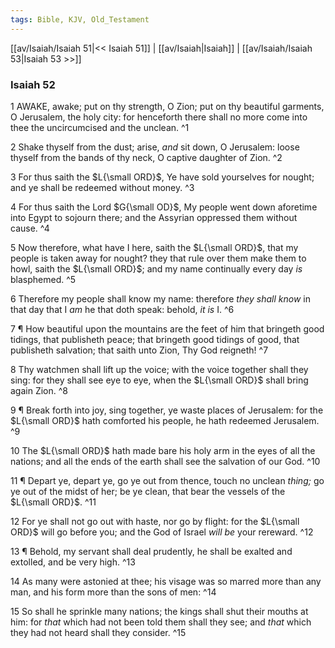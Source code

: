 ```yaml
---
tags: Bible, KJV, Old_Testament
---
```


[[av/Isaiah/Isaiah 51|<< Isaiah 51]] | [[av/Isaiah|Isaiah]] | [[av/Isaiah/Isaiah 53|Isaiah 53 >>]]

### Isaiah 52

1 AWAKE, awake; put on thy strength, O Zion; put on thy beautiful garments, O Jerusalem, the holy city: for henceforth there shall no more come into thee the uncircumcised and the unclean. ^1

2 Shake thyself from the dust; arise, _and_ sit down, O Jerusalem: loose thyself from the bands of thy neck, O captive daughter of Zion. ^2

3 For thus saith the $L{\small ORD}$, Ye have sold yourselves for nought; and ye shall be redeemed without money. ^3

4 For thus saith the Lord $G{\small OD}$, My people went down aforetime into Egypt to sojourn there; and the Assyrian oppressed them without cause. ^4

5 Now therefore, what have I here, saith the $L{\small ORD}$, that my people is taken away for nought? they that rule over them make them to howl, saith the $L{\small ORD}$; and my name continually every day _is_ blasphemed. ^5

6 Therefore my people shall know my name: therefore _they_ _shall_ _know_ in that day that I _am_ he that doth speak: behold, _it_ _is_ I. ^6

7 ¶ How beautiful upon the mountains are the feet of him that bringeth good tidings, that publisheth peace; that bringeth good tidings of good, that publisheth salvation; that saith unto Zion, Thy God reigneth! ^7

8 Thy watchmen shall lift up the voice; with the voice together shall they sing: for they shall see eye to eye, when the $L{\small ORD}$ shall bring again Zion. ^8

9 ¶ Break forth into joy, sing together, ye waste places of Jerusalem: for the $L{\small ORD}$ hath comforted his people, he hath redeemed Jerusalem. ^9

10 The $L{\small ORD}$ hath made bare his holy arm in the eyes of all the nations; and all the ends of the earth shall see the salvation of our God. ^10

11 ¶ Depart ye, depart ye, go ye out from thence, touch no unclean _thing;_ go ye out of the midst of her; be ye clean, that bear the vessels of the $L{\small ORD}$. ^11

12 For ye shall not go out with haste, nor go by flight: for the $L{\small ORD}$ will go before you; and the God of Israel _will_ _be_ your rereward. ^12

13 ¶ Behold, my servant shall deal prudently, he shall be exalted and extolled, and be very high. ^13

14 As many were astonied at thee; his visage was so marred more than any man, and his form more than the sons of men: ^14

15 So shall he sprinkle many nations; the kings shall shut their mouths at him: for _that_ which had not been told them shall they see; and _that_ which they had not heard shall they consider. ^15
